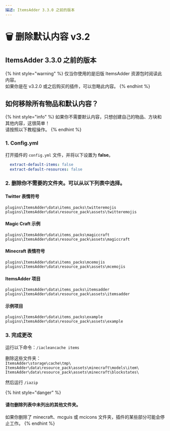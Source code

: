 ```yaml
---
描述: ItemsAdder 3.3.0 之前的版本
---
```


# 🗑 删除默认内容 v3.2

## ItemsAdder 3.3.0 之前的版本

{% hint style="warning" %}
仅当你使用的是旧版 ItemsAdder 资源包时阅读此内容。\
如果你是在 v3.2.0 或之后购买的插件，可以忽略此内容。
{% endhint %}

## 如何移除所有物品和默认内容？

{% hint style="info" %}
如果你不需要默认内容，只想创建自己的物品、方块和其他内容，这很简单！\
请按照以下教程操作。
{% endhint %}

### 1. Config.yml

打开插件的 `config.yml` 文件，并将以下设置为 **false**。

```yaml
  extract-default-items: false
  extract-default-resources: false
```

### 2. 删除你不需要的文件夹。可以从以下列表中选择。

#### Twitter 表情符号

`plugins\ItemsAdder\data\items_packs\twitteremojis`\
`plugins\ItemsAdder\data\resource_pack\assets\twitteremojis`

#### Magic Craft 示例

`plugins\ItemsAdder\data\items_packs\magiccraft`\
`plugins\ItemsAdder\data\resource_pack\assets\magiccraft`

#### Minecraft 表情符号

`plugins\ItemsAdder\data\items_packs\mcemojis`\
`plugins\ItemsAdder\data\resource_pack\assets\mcemojis`

#### ItemsAdder 项目

`plugins\ItemsAdder\data\items_packs\itemsadder`\
`plugins\ItemsAdder\data\resource_pack\assets\itemsadder`

#### 示例项目

`plugins\ItemsAdder\data\items_packs\example`\
`plugins\ItemsAdder\data\resource_pack\assets\example`

### 3. 完成更改

运行以下命令：`/iacleancache items`

删除这些文件夹：\
`ItemsAdder\storage\cache\tmp\` `ItemsAdder\data\resource_pack\assets\minecraft\models\item\` `ItemsAdder\data\resource_pack\assets\minecraft\blockstates\`

然后运行 `/iazip`

{% hint style="danger" %}
#### 请勿删除列表中未列出的其他文件夹。

如果你删除了 minecraft、mcguis 或 mcicons 文件夹，插件的某些部分可能会停止工作。
{% endhint %}
